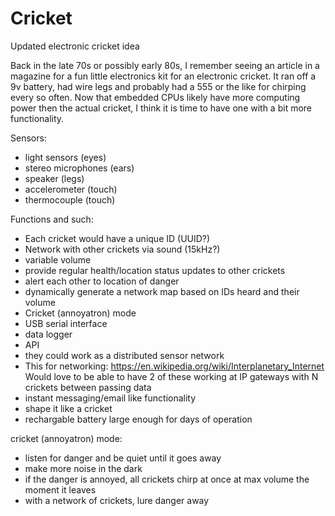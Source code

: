 # Cricket
Updated electronic cricket idea

Back in the late 70s or possibly early 80s, I remember seeing an article in a magazine for a fun little electronics kit for an electronic cricket.  It ran off a 9v battery, had wire legs and probably had a 555 or the like for chirping every so often.  Now that embedded CPUs likely have more computing power then the actual cricket, I think it is time to have one with a bit more functionality.

Sensors:
* light sensors (eyes)
* stereo microphones (ears)
* speaker (legs)
* accelerometer (touch)
* thermocouple (touch)

Functions and such:
* Each cricket would have a unique ID (UUID?)
* Network with other crickets via sound (15kHz?)
* variable volume
* provide regular health/location status updates to other crickets
* alert each other to location of danger
* dynamically generate a network map based on IDs heard and their volume
* Cricket (annoyatron) mode
* USB serial interface
* data logger
* API
* they could work as a distributed sensor network
* This for networking:  https://en.wikipedia.org/wiki/Interplanetary_Internet  Would love to be able to have 2 of these working at IP gateways with N crickets between passing data
* instant messaging/email like functionality
* shape it like a cricket
* rechargable battery large enough for days of operation



cricket (annoyatron) mode:
* listen for danger and be quiet until it goes away
* make more noise in the dark
* if the danger is annoyed, all crickets chirp at once at max volume the moment it leaves
* with a network of crickets, lure danger away
 

